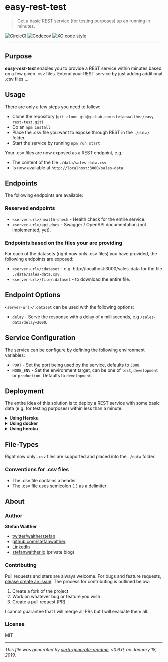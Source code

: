 # easy-rest-test

> Get a basic REST service (for testing purposes) up an running in minutes.

[![CircleCI](https://img.shields.io/circleci/project/github/stefanwalther/easy-rest-test.svg)](https://circleci.com/gh/stefanwalther/easy-rest-test)
[![Codecov](https://img.shields.io/codecov/c/github/stefanwalther/easy-rest-test.svg?logo=codecov)](https://codecov.io/gh/stefanwalther/easy-rest-test)
[![XO code style](https://img.shields.io/badge/code_style-XO--space-5ed9c7.svg)](https://github.com/sindresorhus/eslint-config-xo-space)

---

## Purpose
**_easy-rest-test_** enables you to provide a REST service within minutes based on a few given .csv files.
Extend your REST service by just adding additional .csv files ...

## Usage
There are only a few steps you need to follow:

- Clone the repository (`git clone git@github.com:stefanwalther/easy-rest-test.git`)
- Do an `npm install`
- Place the .csv file you want to expose through REST in the `./data/` folder.
- Start the service by running `npm run start`

Your .csv files are now exposed as a REST endpoint, e.g.:

- The content of the file `./data/sales-data.csv`
- Is now available at `http://localhost:3000/sales-data`

## Endpoints
The following endpoints are available:

### Reserved endpoints

- `<server-url>/health-check` - Health check for the entire service.
- `<server-url>/api-docs` - Swagger / OpenAPI documentation (not implemented, yet).

### Endpoints based on the files your are providing

For each of the datasets (right now only .csv files) you have provided, the following endpoints are exposed:

- `<server-url>/:dataset` - e.g. http://localhost:3000/sales-data for the file `./data/sales-data.csv`.
- `<server-url>/file/:dataset` - to download the entire file.

## Endpoint Options
`<server-url>/:dataset` can be used with the following options:

- `delay` - Serve the response with a delay of `n` milliseconds, e.g `/sales-data?delay=2000`.

## Service Configuration
The service can be configure by defining the following environment variables:

- `PORT` - Set the port being used by the service, defaults to `3000`.
- `NODE_ENV` - Set the environment target, can be one of `test`, `development` or `production`. Defaults to `development`. 

## Deployment
The entire idea of this solution is to deploy a REST service with some basic data (e.g. for testing purposes) within less than a minute:

<details>
<summary><strong>Using Heroku</strong></summary>
Assuming that you have cloned the repository, follow these steps to deploy your basic REST service:

- Make sure you have a Heroku account
- Create a new heroku app
- Give it a name, e.g `my-rest-service`
- Create the app (`Create app`)
- Under your newly created app, `Deploy`, choose `Deployment method` and select `GitHub`
- Enter the name of your GitHub repository and then click `Connect`
- That's it, deploy your service by
  - `Enable Automatic Deploys` or
  - manually using `Deploy Branch`
- Access one of your data-sources by hitting e.g `https://my-rest-service.herokuapp.com/sales-data`

</details>

<details>
<summary><strong>Using docker</strong></summary>

Using `docker run`:

```
$ docker run -it stefanwalther/easy-rest-test
```

Using `docker-compose`:

```
$ docker-compose up
```

</details>

<details>
<summary><strong>Using heroku</strong></summary>
(tbd)
</details>

## File-Types
Right now only `.csv` files are supported and placed into the `./data` folder.

### Conventions for .csv files

- The .csv file contains a header
- The .csv file uses semicolon (`;`) as a delimiter

## About

### Author
**Stefan Walther**

* [twitter/waltherstefan](http://twitter.com/waltherstefan)  
* [github.com/stefanwalther](http://github.com/stefanwalther) 
* [LinkedIn](https://www.linkedin.com/in/stefanwalther/)
* [stefanwalther.io](http://stefanwalther.io) (private blog)

### Contributing
Pull requests and stars are always welcome. For bugs and feature requests, [please create an issue](https://github.com/stefanwalther/csv-to-rest/issues). The process for contributing is outlined below:

1. Create a fork of the project
2. Work on whatever bug or feature you wish
3. Create a pull request (PR)

I cannot guarantee that I will merge all PRs but I will evaluate them all.

### License
MIT

***

_This file was generated by [verb-generate-readme](https://github.com/verbose/verb-generate-readme), v0.6.0, on January 18, 2019._

